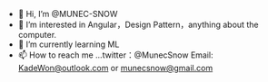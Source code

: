 - 👋 Hi, I’m @MUNEC-SNOW
- 👀 I’m interested in Angular，Design Pattern，anything about the computer.
- 🌱 I’m currently learning ML
- 📫 How to reach me ...twitter：@MunecSnow Email: KadeWon@outlook.com or munecsnow@gmail.com

<!---
MUNEC-SNOW/MUNEC-SNOW is a ✨ special ✨ repository because its `README.md` (this file) appears on your GitHub profile.
You can click the Preview link to take a look at your changes.
--->
